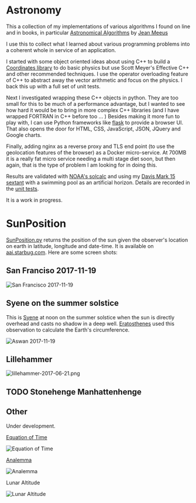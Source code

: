 # Astronomy

This a collection of my implementations of various algorithms I found
on line and in books, in particular
[Astronomical Algorithms](http://www.willbell.com/math/mc1.htm)
by [Jean Meeus](https://en.wikipedia.org/wiki/Jean_Meeus)

I use this to collect what I learned about various programming problems into
a coherent whole in service of an application.

I started with some object oriented ideas about using C++ to build a
[Coordinates library](https://github.com/lrmcfarland/Coordinates) to
do basic physics but use Scott Meyer's Effective C++ and other
recommended techniques.
I use the operator overloading feature of C++
to abstract away the vector arithmetic and focus on the physics.  I
back this up with a full set of unit tests.

Next I investigated wrapping these C++ objects in python.
They are too small for this to be much of a performance advantage,
but I wanted to see how hard it would be to bring in more complex C++ libraries
(and I have wrapped FORTRAN in C++ before too ... )
Besides making it more fun to play with, I can use Python frameworks like
[flask](https://en.wikipedia.org/wiki/Flask_(web_framework)) to provide a browser UI.
That also opens the door for HTML, CSS, JavaScript, JSON, JQuery and Google charts. 

Finally, adding nginx as a reverse proxy and TLS end point (to use
the geolocation features of the browser) as a Docker micro-service.
At 700MB it is a really fat micro service needing a multi stage diet soon,
but then again, that is the type of problem I am looking for in doing this.

Results are validated with [NOAA's
solcalc](http://www.esrl.noaa.gov/gmd/grad/solcalc/) and using my
[Davis Mark 15
sextant](http://www.landfallnavigation.com/-nd026.html?cmp=froogle&kw=-nd026&utm_source=-nd026&utm_medium=shopping%2Bengine&utm_campaign=froogle)
with a swimming pool as an artificial horizon.
Details are recorded in the [unit tests](https://github.com/lrmcfarland/Astronomy/blob/master/Bodies/test_SunPosition.py).

It is a work in progress.

# SunPosition

[SunPosition.py](https://github.com/lrmcfarland/Astronomy/blob/master/Bodies/SunPosition.py)
returns the position of the sun given the observer's location on earth
in latitude, longitude and date-time. It is available on [aai.starbug.com](https://aai.starbug.com).
Here are some screen shots:

## San Franciso 2017-11-19

![San Francisco 2017-11-19](https://github.com/lrmcfarland/Astronomy/blob/master/images/san-francisco-2017-11-19.png?raw=true)

## Syene on the summer solstice

This is [Syene](https://en.wikipedia.org/wiki/Aswan) at noon on the summer
solstice when the sun is directly overhead and casts no shadow in a deep well.
[Eratosthenes](https://en.wikipedia.org/wiki/Eratosthenes#Measurement_of_the_Earth.27s_circumference)
used this observation to calculate the Earth's circumference.

![Aswan 2017-11-19](https://github.com/lrmcfarland/Astronomy/blob/master/images/aswan-2017-06-21.png?raw=true)

## Lillehammer

![lillehammer-2017-06-21.png](https://github.com/lrmcfarland/Astronomy/blob/master/images/lillehammer-2017-06-21.png?raw=true)


## TODO Stonehenge Manhattenhenge

## Other

Under development.

[Equation of Time](https://en.wikipedia.org/wiki/Equation_of_time)

![Equation of Time](https://github.com/lrmcfarland/Astronomy/blob/master/images/eot_2015.png?raw=true)


[Analemma](https://en.wikipedia.org/wiki/Analemma)

![Analemma](https://github.com/lrmcfarland/Astronomy/blob/master/images/analemma_45N.png?raw=true)

Lunar Altitude

![Lunar Altitude](https://github.com/lrmcfarland/Astronomy/blob/master/images/lunar_altitude_20150429.png?raw=true)
